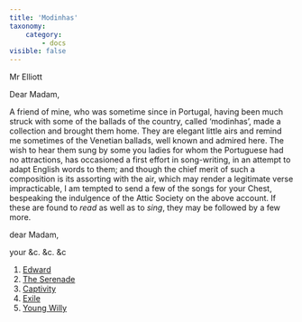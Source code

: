 ```yaml
---
title: 'Modinhas'
taxonomy:
    category:
        - docs
visible: false
---
```


<div class="author">Mr Elliott</div>

Dear Madam,  

A friend of mine, who was sometime since in Portugal, having been much struck with some of the ballads of the country, called ‘modinhas’, made a collection and brought them home. They are elegant little airs and remind me sometimes of the Venetian ballads, well known and admired here. The wish to hear them sung by some you ladies for whom the Portuguese had no attractions, has occasioned a first effort in song-writing, in an attempt to adapt English words to them; and though the chief merit of such a composition is its assorting with the air, which may render a legitimate verse impracticable, I am tempted to send a few of the songs for your Chest, bespeaking the indulgence of the Attic Society on the above account. If these are found to *read* as well as to *sing*, they may be followed by a few more.

dear Madam,  

your &c. &c. &c

1. [Edward](../edward)  
2. [The Serenade](../../serenade)  
3. [Captivity](captivity)  
4. [Exile](exile)  
5. [Young Willy](willy) 